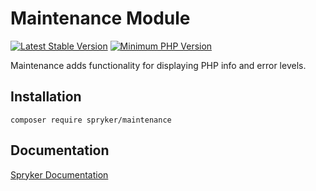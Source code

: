 # Maintenance Module
[![Latest Stable Version](https://poser.pugx.org/spryker/maintenance/v/stable.svg)](https://packagist.org/packages/spryker/maintenance)
[![Minimum PHP Version](https://img.shields.io/badge/php-%3E%3D%208.3-8892BF.svg)](https://php.net/)

Maintenance adds functionality for displaying PHP info and error levels.

## Installation

```
composer require spryker/maintenance
```

## Documentation

[Spryker Documentation](https://docs.spryker.com)
